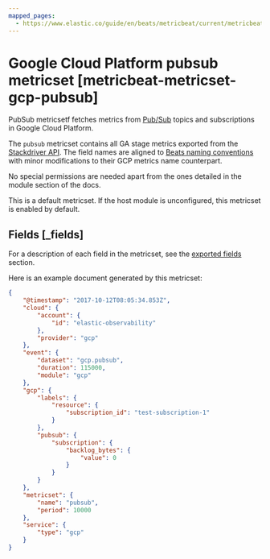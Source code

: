 ```yaml
---
mapped_pages:
  - https://www.elastic.co/guide/en/beats/metricbeat/current/metricbeat-metricset-gcp-pubsub.html
---
```


<!-- This file is generated! See scripts/docs_collector.py -->

# Google Cloud Platform pubsub metricset [metricbeat-metricset-gcp-pubsub]

PubSub metricsetf fetches metrics from [Pub/Sub](https://cloud.google.com/pubsub/) topics and subscriptions in Google Cloud Platform.

The `pubsub` metricset contains all GA stage metrics exported from the [Stackdriver API](https://cloud.google.com/monitoring/api/metrics_gcp#gcp-pubsub). The field names are aligned to [Beats naming conventions](/extend/event-conventions.md) with minor modifications to their GCP metrics name counterpart.

No special permissions are needed apart from the ones detailed in the module section of the docs.

This is a default metricset. If the host module is unconfigured, this metricset is enabled by default.

## Fields [_fields]

For a description of each field in the metricset, see the [exported fields](/reference/metricbeat/exported-fields-gcp.md) section.

Here is an example document generated by this metricset:

```json
{
    "@timestamp": "2017-10-12T08:05:34.853Z",
    "cloud": {
        "account": {
            "id": "elastic-observability"
        },
        "provider": "gcp"
    },
    "event": {
        "dataset": "gcp.pubsub",
        "duration": 115000,
        "module": "gcp"
    },
    "gcp": {
        "labels": {
            "resource": {
                "subscription_id": "test-subscription-1"
            }
        },
        "pubsub": {
            "subscription": {
                "backlog_bytes": {
                    "value": 0
                }
            }
        }
    },
    "metricset": {
        "name": "pubsub",
        "period": 10000
    },
    "service": {
        "type": "gcp"
    }
}
```
